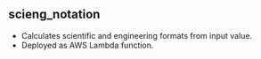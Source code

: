 ## scieng_notation
* Calculates scientific and engineering formats from input value.
* Deployed as AWS Lambda function.
